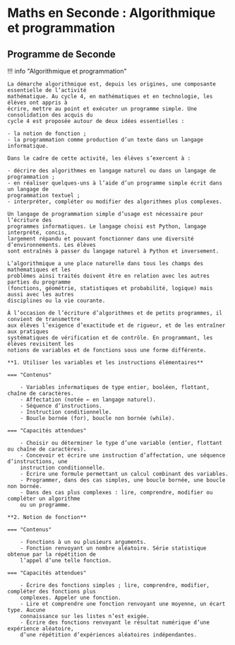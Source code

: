# Maths en Seconde : Algorithmique et programmation 


## Programme de Seconde
!!! info "Algorithmique et programmation"
    
    La démarche algorithmique est, depuis les origines, une composante essentielle de l’activité
    mathématique. Au cycle 4, en mathématiques et en technologie, les élèves ont appris à
    écrire, mettre au point et exécuter un programme simple. Une consolidation des acquis du
    cycle 4 est proposée autour de deux idées essentielles :

    - la notion de fonction ;
    - la programmation comme production d’un texte dans un langage informatique.

    Dans le cadre de cette activité, les élèves s’exercent à :

    - décrire des algorithmes en langage naturel ou dans un langage de programmation ;
    - en réaliser quelques-uns à l’aide d’un programme simple écrit dans un langage de
    programmation textuel ;
    - interpréter, compléter ou modifier des algorithmes plus complexes.

    Un langage de programmation simple d’usage est nécessaire pour l’écriture des
    programmes informatiques. Le langage choisi est Python, langage interprété, concis,
    largement répandu et pouvant fonctionner dans une diversité d’environnements. Les élèves
    sont entraînés à passer du langage naturel à Python et inversement.

    L’algorithmique a une place naturelle dans tous les champs des mathématiques et les
    problèmes ainsi traités doivent être en relation avec les autres parties du programme
    (fonctions, géométrie, statistiques et probabilité, logique) mais aussi avec les autres
    disciplines ou la vie courante.

    À l’occasion de l’écriture d’algorithmes et de petits programmes, il convient de transmettre
    aux élèves l’exigence d’exactitude et de rigueur, et de les entraîner aux pratiques
    systématiques de vérification et de contrôle. En programmant, les élèves revisitent les
    notions de variables et de fonctions sous une forme différente.
  
    **1. Utiliser les variables et les instructions élémentaires**

    === "Contenus"

        - Variables informatiques de type entier, booléen, flottant, chaîne de caractères.
        - Affectation (notée ← en langage naturel).
        - Séquence d’instructions.
        - Instruction conditionnelle.
        - Boucle bornée (for), boucle non bornée (while).

    === "Capacités attendues"

        - Choisir ou déterminer le type d’une variable (entier, flottant ou chaîne de caractères).
        - Concevoir et écrire une instruction d’affectation, une séquence d’instructions, une
        instruction conditionnelle.
        - Écrire une formule permettant un calcul combinant des variables.
        - Programmer, dans des cas simples, une boucle bornée, une boucle non bornée.
        - Dans des cas plus complexes : lire, comprendre, modifier ou compléter un algorithme
        ou un programme.

    **2. Notion de fonction**

    === "Contenus"

        - Fonctions à un ou plusieurs arguments.
        - Fonction renvoyant un nombre aléatoire. Série statistique obtenue par la répétition de
        l’appel d’une telle fonction.

    === "Capacités attendues"
    
        - Écrire des fonctions simples ; lire, comprendre, modifier, compléter des fonctions plus
        complexes. Appeler une fonction.
        - Lire et comprendre une fonction renvoyant une moyenne, un écart type. Aucune
        connaissance sur les listes n’est exigée.
        - Écrire des fonctions renvoyant le résultat numérique d’une expérience aléatoire,
        d’une répétition d’expériences aléatoires indépendantes.
